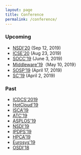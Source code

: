 ```yaml
---
layout: page
title: Conference
permalink: /conference/
---
```


### Upcoming

- [NSDI'20](https://www.usenix.org/conference/nsdi20/call-for-papers) (Sep 12, 2019)
- [ICSE'20](https://conf.researchr.org/track/icse-2020/icse-2020-papers) (Aug 23, 2019)
- [SOCC'19](https://acmsocc.github.io/2019/) (June 3, 2019)
- [Middleware'19](http://2019.middleware-conference.org/research.html)（May 10, 2019）
- [SOSP'19](https://sosp19.rcs.uwaterloo.ca/) (April 17, 2019)
- [SC'19](https://sc19.supercomputing.org/ ) (April 2, 2019)

### Past

- [ICDCS'2019](https://theory.utdallas.edu/ICDCS2019/program.html)
- [HotCloud'19](https://www.usenix.org/conference/hotcloud19/workshop-program)
- [ISCA'19](https://iscaconf.org/isca2019/program.html)
- [ATC'19](https://www.usenix.org/conference/atc19/technical-sessions)
- [ASPLOS'19](https://asplos-conference.org/programs/#session-overview)
- [NSDI'19](https://www.usenix.org/conference/nsdi19)
- [IPDPS'19](http://www.ipdps.org/ipdps2019/2019-advance-program.html)
- [HPCA'19](https://hpca2019.seas.gwu.edu/main_program.html)
- [Eurosys'19](https://www.eurosys2019.org/program/accepted-papers/)
- [OSDI'18](https://www.usenix.org/conference/osdi18/technical-sessions)
